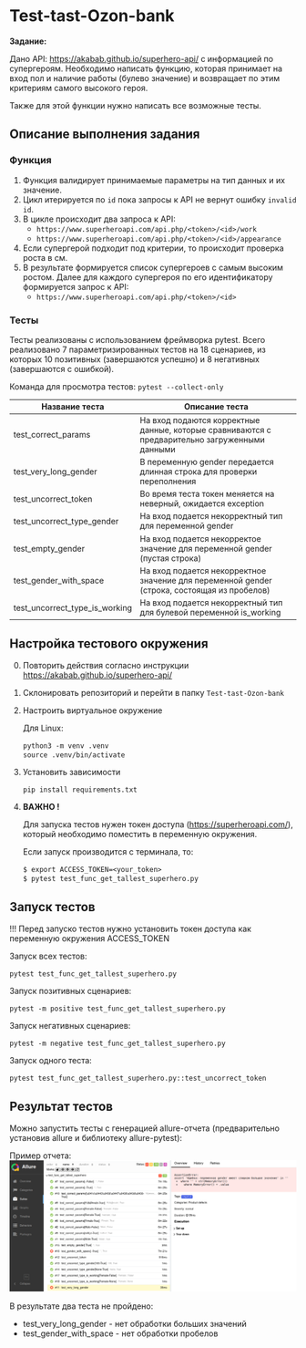 # Test-tast-Ozon-bank

**Задание:**

Дано API: https://akabab.github.io/superhero-api/ с информацией по супергероям.
Необходимо написать функцию, которая принимает на вход пол и наличие работы (булево значение) и возвращает по этим критериям самого высокого героя.

Также для этой функции нужно написать все возможные тесты.

## Описание выполнения задания
### Функция
1. Функция валидирует принимаемые параметры на тип данных и их значение.
2. Цикл итерируется по `id` пока запросы к API не вернут ошибку `invalid id`.
3. В цикле происходит два запроса к API:
   - `https://www.superheroapi.com/api.php/<token>/<id>/work`
   - `https://www.superheroapi.com/api.php/<token>/<id>/appearance`
4. Если супергерой подходит под критерии, то происходит проверка роста в см.
5. В результате формируется список супергероев с самым высоким ростом. Далее для каждого супергероя по его идентификатору формируется запрос к API:
   - `https://www.superheroapi.com/api.php/<token>/<id>` 

### Тесты
Тесты реализованы с использованием фреймворка pytest. Всего реализовано 7 параметризированных тестов на 18 сценариев, из которых 10 позитивных (завершаются успешно) и 8 негативных (завершаются с ошибкой).

Команда для просмотра тестов:
`pytest --collect-only`

| Название теста                 | Описание теста                                                                                 |
| ------------------------------ | ---------------------------------------------------------------------------------------------- |
| test_correct_params            | На вход подаются корректные данные, которые сравниваются с предварительно загруженными данными |
| test_very_long_gender          | В переменную gender передается длинная строка для проверки переполнения                        |
| test_uncorrect_token           | Во время теста токен меняется на неверный, ожидается exception                                 |
| test_uncorrect_type_gender     | На вход подается некорректный тип для переменной gender                                        |
| test_empty_gender              | На вход подается некорректое значение для переменной gender (пустая строка)                    |
| test_gender_with_space         | На вход подается некорректное значение для переменной gender (строка, состоящая из пробелов)   |
| test_uncorrect_type_is_working | На вход подается некорректный тип для булевой переменной is_working                            |



## Настройка тестового окружения

0) Повторить действия согласно инструкции https://akabab.github.io/superhero-api/
1) Склонировать репозиторий и перейти в папку `Test-tast-Ozon-bank`

2) Настроить виртуальное окружение

    Для Linux:
    ```
    python3 -m venv .venv
    source .venv/bin/activate
    ```
3) Установить зависимости
   ```
   pip install requirements.txt
   ```
4) **ВАЖНО !**

   Для запуска тестов нужен токен доступа (https://superheroapi.com/), который необходимо поместить в переменную окружения.

   Если запуск производится с терминала, то:

   ```
   $ export ACCESS_TOKEN=<your_token>
   $ pytest test_func_get_tallest_superhero.py
   ```

## Запуск тестов

!!! Перед запуско тестов нужно установить токен доступа как переменную окружения ACCESS_TOKEN

Запуск всех тестов:
```
pytest test_func_get_tallest_superhero.py
```
Запуск позитивных сценариев:
```
pytest -m positive test_func_get_tallest_superhero.py
```
Запуск негативных сценариев:
```
pytest -m negative test_func_get_tallest_superhero.py
```
Запуск одного теста:
```
pytest test_func_get_tallest_superhero.py::test_uncorrect_token
```

## Результат тестов
Можно запустить тесты с генерацией allure-отчета (предварительно установив allure и библиотеку allure-pytest):

Пример отчета:
![alt text](allure-report/image.png)

В результате два теста не пройдено:
- test_very_long_gender - нет обработки больших значений
- test_gender_with_space - нет обработки пробелов